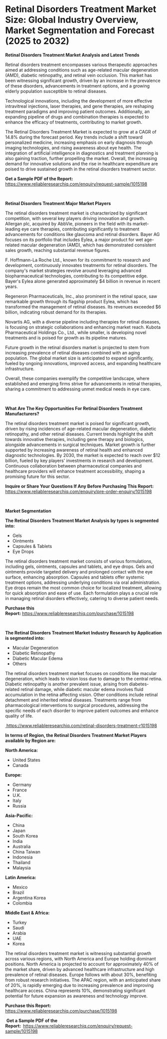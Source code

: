 <p><h1>Retinal Disorders Treatment Market Size: Global Industry Overview, Market Segmentation and Forecast (2025 to 2032)</h1></p><p><strong>Retinal Disorders Treatment Market Analysis and Latest Trends</strong></p>
<p><p>Retinal disorders treatment encompasses various therapeutic approaches aimed at addressing conditions such as age-related macular degeneration (AMD), diabetic retinopathy, and retinal vein occlusion. This market has been witnessing significant growth, driven by an increase in the prevalence of these disorders, advancements in treatment options, and a growing elderly population susceptible to retinal diseases. </p><p>Technological innovations, including the development of more effective intravitreal injections, laser therapies, and gene therapies, are reshaping treatment paradigms and improving patient outcomes. Additionally, an expanding pipeline of drugs and combination therapies is expected to enhance the efficacy of treatments, contributing to market growth.</p><p>The Retinal Disorders Treatment Market is expected to grow at a CAGR of 14.8% during the forecast period. Key trends include a shift toward personalized medicine, increasing emphasis on early diagnosis through imaging technologies, and rising awareness about eye health. The integration of artificial intelligence in diagnostics and treatment planning is also gaining traction, further propelling the market. Overall, the increasing demand for innovative solutions and the rise in healthcare expenditure are poised to drive sustained growth in the retinal disorders treatment sector.</p></p>
<p><strong>Get a Sample PDF of the Report:&nbsp;</strong> <a href="https://www.reliableresearchiq.com/enquiry/request-sample/1015198?utm_campaign=2948&utm_medium=2&utm_source=Github&utm_content=ia&utm_term=17042025&utm_id=retinal-disorders-treatment">https://www.reliableresearchiq.com/enquiry/request-sample/1015198</a></p>
<p>&nbsp;</p>
<p><strong>Retinal Disorders Treatment Major Market Players</strong></p>
<p><p>The retinal disorders treatment market is characterized by significant competition, with several key players driving innovation and growth. Allergan plc, acquired by AbbVie, pioneers in the field with its market-leading eye care therapies, contributing significantly to treatment advancements for conditions like glaucoma and retinal disorders. Bayer AG focuses on its portfolio that includes Eylea, a major product for wet age-related macular degeneration (AMD), which has demonstrated consistent sales growth, reaching substantial revenue figures.</p><p>F. Hoffmann-La Roche Ltd., known for its commitment to research and development, continuously innovates treatments for retinal disorders. The company's market strategies revolve around leveraging advanced biopharmaceutical technologies, contributing to its competitive edge. Bayer's Eylea alone generated approximately $4 billion in revenue in recent years.</p><p>Regeneron Pharmaceuticals, Inc., also prominent in the retinal space, saw remarkable growth through its flagship product Eylea, which has transformed the management of retinal diseases. Its revenues exceeded $6 billion, indicating robust demand for its therapies.</p><p>Novartis AG, with a diverse pipeline including therapies for retinal diseases, is focusing on strategic collaborations and enhancing market reach. Kubota Pharmaceutical Holdings Co., Ltd., while smaller, is developing novel treatments and is poised for growth as its pipeline matures.</p><p>Future growth in the retinal disorders market is projected to stem from increasing prevalence of retinal diseases combined with an aging population. The global market size is anticipated to expand significantly, fueled by ongoing innovations, improved access, and expanding healthcare infrastructure.</p><p>Overall, these companies exemplify the competitive landscape, where established and emerging firms strive for advancements in retinal therapies, sharing a commitment to addressing unmet medical needs in eye care.</p></p>
<p>&nbsp;</p>
<p><strong>What Are The Key Opportunities For Retinal Disorders Treatment Manufacturers?</strong></p>
<p><p>The retinal disorders treatment market is poised for significant growth, driven by rising incidences of age-related macular degeneration, diabetic retinopathy, and other retinal diseases. Current trends highlight the shift towards innovative therapies, including gene therapy and biologics, alongside advancements in surgical techniques. Market growth is further supported by increasing awareness of retinal health and enhanced diagnostic technologies. By 2030, the market is expected to reach over $12 billion, fueled by key players' investments in research and development. Continuous collaboration between pharmaceutical companies and healthcare providers will enhance treatment accessibility, shaping a promising future for this sector.</p></p>
<p><strong>Inquire or Share Your Questions If Any Before Purchasing This Report:</strong> <a href="https://www.reliableresearchiq.com/enquiry/pre-order-enquiry/1015198?utm_campaign=2948&utm_medium=2&utm_source=Github&utm_content=ia&utm_term=17042025&utm_id=retinal-disorders-treatment">https://www.reliableresearchiq.com/enquiry/pre-order-enquiry/1015198</a></p>
<p>&nbsp;</p>
<p><strong>Market Segmentation</strong></p>
<p><strong>The Retinal Disorders Treatment Market Analysis by types is segmented into:</strong></p>
<p><ul><li>Gels</li><li>Ointments</li><li>Capsules & Tablets</li><li>Eye Drops</li></ul></p>
<p><p>The retinal disorders treatment market consists of various formulations, including gels, ointments, capsules and tablets, and eye drops. Gels and ointments provide targeted delivery and prolonged contact with the eye surface, enhancing absorption. Capsules and tablets offer systemic treatment options, addressing underlying conditions via oral administration. Eye drops remain the most common choice for localized treatment, allowing for quick absorption and ease of use. Each formulation plays a crucial role in managing retinal disorders effectively, catering to diverse patient needs.</p></p>
<p><strong>Purchase this Report:&nbsp;</strong><a href="https://www.reliableresearchiq.com/purchase/1015198?utm_campaign=2948&utm_medium=2&utm_source=Github&utm_content=ia&utm_term=17042025&utm_id=retinal-disorders-treatment">https://www.reliableresearchiq.com/purchase/1015198</a></p>
<p>&nbsp;</p>
<p><strong>The Retinal Disorders Treatment Market Industry Research by Application is segmented into:</strong></p>
<p><ul><li>Macular Degeneration</li><li>Diabetic Retinopathy</li><li>Diabetic Macular Edema</li><li>Others</li></ul></p>
<p><p>The retinal disorders treatment market focuses on conditions like macular degeneration, which leads to vision loss due to damage to the central retina. Diabetic retinopathy is another prevalent issue, arising from diabetes-related retinal damage, while diabetic macular edema involves fluid accumulation in the retina affecting vision. Other conditions include retinal detachment and inherited retinal diseases. Treatments range from pharmacological interventions to surgical procedures, addressing the specific needs of each disorder to improve patient outcomes and enhance quality of life.</p></p>
<p><a href="https://www.reliableresearchiq.com/retinal-disorders-treatment-r1015198?utm_campaign=2948&utm_medium=2&utm_source=Github&utm_content=ia&utm_term=17042025&utm_id=retinal-disorders-treatment">&nbsp;https://www.reliableresearchiq.com/retinal-disorders-treatment-r1015198</a></p>
<p><strong>In terms of Region, the Retinal Disorders Treatment Market Players available by Region are:</strong></p>
<p>
    <p> <strong> North America: </strong>
        <ul>
            <li>United States</li>
            <li>Canada</li>
        </ul>
        </p> 
    <p> <strong> Europe: </strong>
        <ul>
            <li>Germany</li>
            <li>France</li>
            <li>U.K.</li>
            <li>Italy</li>
            <li>Russia</li>
        </ul>
        </p> 
    <p> <strong> Asia-Pacific: </strong>
        <ul>
            <li>China</li>
            <li>Japan</li>
            <li>South Korea</li>
            <li>India</li>
            <li>Australia</li>
            <li>China Taiwan</li>
            <li>Indonesia</li>
            <li>Thailand</li>
            <li>Malaysia</li>
        </ul>
        </p> 
    <p> <strong> Latin America: </strong>
        <ul>
            <li>Mexico</li>
            <li>Brazil</li>
            <li>Argentina Korea</li>
            <li>Colombia</li>
        </ul>
        </p> 
    <p> <strong> Middle East & Africa: </strong>
        <ul>
            <li>Turkey</li>
            <li>Saudi</li>
            <li>Arabia</li>
            <li>UAE</li>
            <li>Korea</li>
        </ul>
    </p>
    </p>
<p><p>The retinal disorders treatment market is witnessing substantial growth across various regions, with North America and Europe holding dominant positions. North America is projected to account for approximately 40% of the market share, driven by advanced healthcare infrastructure and high prevalence of retinal diseases. Europe follows with about 30%, benefiting from robust research initiatives. The APAC region, with an anticipated share of 20%, is rapidly emerging due to increasing prevalence and improving healthcare access. China represents 10%, demonstrating significant potential for future expansion as awareness and technology improve.</p></p>
<p><strong>Purchase this Report: </strong><a href="https://www.reliableresearchiq.com/purchase/1015198?utm_campaign=2948&utm_medium=2&utm_source=Github&utm_content=ia&utm_term=17042025&utm_id=retinal-disorders-treatment">https://www.reliableresearchiq.com/purchase/1015198</a></p>
<p>&nbsp;<strong>Get a Sample PDF of the Report:&nbsp;&nbsp;</strong><a href="https://www.reliableresearchiq.com/enquiry/request-sample/1015198?utm_campaign=2948&utm_medium=2&utm_source=Github&utm_content=ia&utm_term=17042025&utm_id=retinal-disorders-treatment">https://www.reliableresearchiq.com/enquiry/request-sample/1015198</a></p>
<p><strong></strong></p>
<p><p></p><p></p><p></p></p>